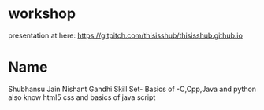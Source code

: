 # workshop

presentation at here: https://gitpitch.com/thisisshub/thisisshub.github.io

# Name
Shubhansu Jain
Nishant Gandhi
Skill Set- Basics of -C,Cpp,Java and python also know html5 css and  basics of java script
